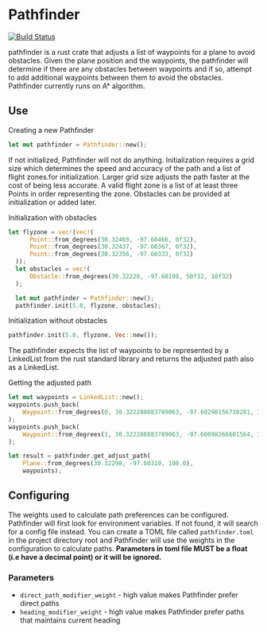 # Pathfinder
[![Build Status](https://travis-ci.org/uavaustin/pathfinder.svg?branch=master)](https://travis-ci.org/uavaustin/pathfinder)

pathfinder is a rust crate that adjusts a list of waypoints for a plane to avoid obstacles.  Given the plane position and the waypoints, the pathfinder will determine if there are any obstacles between waypoints and if so, attempt to add additional waypoints between them to avoid the obstacles.  Pathfinder currently runs on A* algorithm.

## Use

Creating a new Pathfinder

```rust
let mut pathfinder = Pathfinder::new();
```

If not initialized, Pathfinder will not do anything.  Initialization requires a grid size which determines the speed and accuracy of the path and a list of flight zones.for initialization.  Larger grid size adjusts the path faster at the cost of being less accurate.  A valid flight zone is a list of at least three Points in order representing the zone.  Obstacles can be provided at initialization or added later.

Initialization with obstacles

```rust
let flyzone = vec!(vec!(
      Point::from_degrees(30.32469, -97.60466, 0f32),
      Point::from_degrees(30.32437, -97.60367, 0f32),
      Point::from_degrees(30.32356, -97.60333, 0f32)
  ));
  let obstacles = vec!(
      Obstacle::from_degrees(30.32228, -97.60198, 50f32, 10f32)
  );

  let mut pathfinder = Pathfinder::new();
  pathfinder.init(5.0, flyzone, obstacles);
```

Initialization without obstacles
```rust
pathfinder.init(5.0, flyzone, Vec::new());
```

The pathfinder expects the list of waypoints to be represented by a LinkedList from the rust standard library and returns the adjusted path also as a LinkedList.

Getting the adjusted path
```rust
let mut waypoints = LinkedList::new();
waypoints.push_back(
    Waypoint::from_degrees(0, 30.322280883789063, -97.60298156738281, 100f32, 10f32)
);
waypoints.push_back(
    Waypoint::from_degrees(1, 30.322280883789063, -97.60098266601564, 150f32, 10f32)
);

let result = pathfinder.get_adjust_path(
    Plane::from_degrees(30.32298, -97.60310, 100.0),
    waypoints);
```      

## Configuring
The weights used to calculate path preferences can be configured. Pathfinder will first look for environment variables.  If not found, it will search for a config file instead.  You can create a TOML file called `pathfinder.toml` in the project directory root and Pathfinder will use the weights in the configuration to calculate paths. **Parameters in toml file MUST be a float (i.e have a decimal point) or it will be ignored.**

### Parameters
* `direct_path_modifier_weight` - high value makes Pathfinder prefer direct paths
* `heading_modifier_weight` - high value makes Pathfinder prefer paths that maintains current heading
